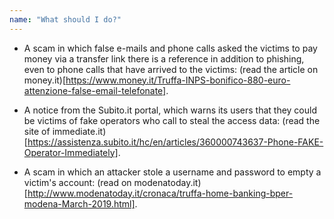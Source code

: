 ```yaml
---
name: "What should I do?"
---
```


- A scam in which false e-mails and phone calls asked the victims to pay money via a transfer link there is a reference in addition to phishing, even to phone calls that have arrived to the victims: (read the article on money.it)[https://www.money.it/Truffa-INPS-bonifico-880-euro-attenzione-false-email-telefonate].

- A notice from the Subito.it portal, which warns its users that they could be victims of fake operators who call to steal the access data: (read the site of immediate.it)[https://assistenza.subito.it/hc/en/articles/360000743637-Phone-FAKE-Operator-Immediately].

- A scam in which an attacker stole a username and password to empty a victim's account: (read on modenatoday.it)[http://www.modenatoday.it/cronaca/truffa-home-banking-bper-modena-March-2019.html].